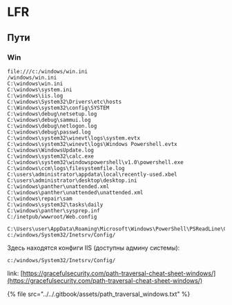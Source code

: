 # LFR

## Пути

### Win

```
file:///c:/windows/win.ini
/windows/win.ini
C:\windows\win.ini
C:\windows\system.ini
C:\windows\iis.log
C:\windows\System32\Drivers\etc\hosts
C:\Windows\system32\config\SYSTEM
C:\windows\debug\netsetup.log
C:\windows\debug\sammui.log
C:\windows\debug\netlogon.log
C:\windows\debug\passwd.log
C:\windows\system32\winevt\logs\system.evtx
C:\windows\system32\winevt\logs\Windows Powershell.evtx
C:\windows\WindowsUpdate.log
C:\windows\system32\calc.exe
C:\windows\system32\windowspowershell\v1.0\powershell.exe
C:\windows\ccm\logs\filesystemfile.log
C:\users\administrator\appdata\local\recently-used.xbel
C:\users\administrator\desktop\desktop.ini
C:\windows\panther\unattended.xml
C:\windows\panther\unattended\unattended.xml
C:\windows\repair\sam
C:\windows\system32\tasks\daily
C:\windows\panther\sysprep.inf
C:/inetpub/wwwroot/Web.config

C:\Users\user\AppData\Roaming\Microsoft\Windows\PowerShell\PSReadLine\ConsoleHost_history.txt
c:/windows/System32/Inetsrv/Config/
```

Здесь находятся конфиги IIS (доступны админу системы):

```
c:/windows/System32/Inetsrv/Config/
```

link: [https://gracefulsecurity.com/path-traversal-cheat-sheet-windows/](https://gracefulsecurity.com/path-traversal-cheat-sheet-windows/)

{% file src="../../.gitbook/assets/path_traversal_windows.txt" %}
